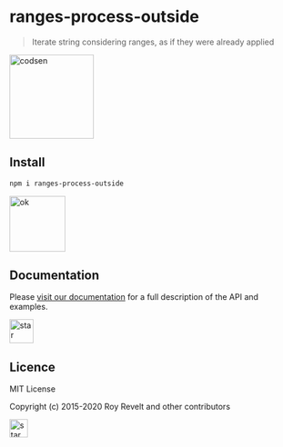 # ranges-process-outside

> Iterate string considering ranges, as if they were already applied

<img src="https://codsen.com/images/png-codsen-1.png" width="148" alt="codsen" align="center">

## Install

```bash
npm i ranges-process-outside
```

<img src="https://codsen.com/images/png-codsen-ok.png" width="98" alt="ok" align="center">

## Documentation

Please [visit our documentation](https://codsen.com/os/ranges-process-outside/) for a full description of the API and examples.

<img src="https://codsen.com/images/png-codsen-star.png" width="42" alt="star" align="center">

## Licence

MIT License

Copyright (c) 2015-2020 Roy Revelt and other contributors

<img src="https://codsen.com/images/png-codsen-star-small.png" width="32" alt="star" align="center">
